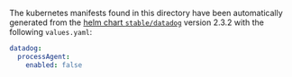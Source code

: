 The kubernetes manifests found in this directory have been automatically generated
from the [helm chart `stable/datadog`](https://github.com/helm/charts/tree/master/stable/datadog)
version 2.3.2 with the following `values.yaml`:

```yaml
datadog:
  processAgent:
    enabled: false
```
